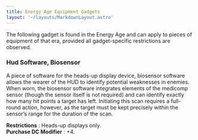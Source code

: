 ```yaml
---
title: Energy Age Equipment Gadgets
layout: '~/layouts/MarkdownLayout.astro'
---
```

The following gadget is found in the Energy Age and can apply to pieces of
equipment of that era, provided all gadget-specific restrictions are observed.

### Hud Software, Biosensor

A piece of software for the heads-up display device, biosensor software allows
the wearer of the HUD to identify potential weaknesses in enemies. When worn,
the biosensor software integrates elements of the medicomp sensor (though the
sensor itself is not required) and can identify exactly how many hit points a
target has left. Initiating this scan requires a full-round action, however,
as the target must be kept precisely within the sensor’s range for the
duration of the scan.

**Restrictions** : Heads-up displays only.  
**Purchase DC Modifier** : +4.

